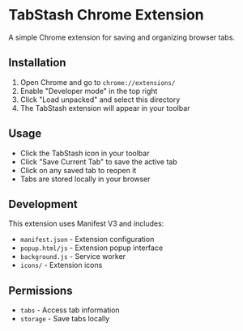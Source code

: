 # TabStash Chrome Extension

A simple Chrome extension for saving and organizing browser tabs.

## Installation

1. Open Chrome and go to `chrome://extensions/`
2. Enable "Developer mode" in the top right
3. Click "Load unpacked" and select this directory
4. The TabStash extension will appear in your toolbar

## Usage

- Click the TabStash icon in your toolbar
- Click "Save Current Tab" to save the active tab
- Click on any saved tab to reopen it
- Tabs are stored locally in your browser

## Development

This extension uses Manifest V3 and includes:
- `manifest.json` - Extension configuration
- `popup.html/js` - Extension popup interface
- `background.js` - Service worker
- `icons/` - Extension icons

## Permissions

- `tabs` - Access tab information
- `storage` - Save tabs locally
